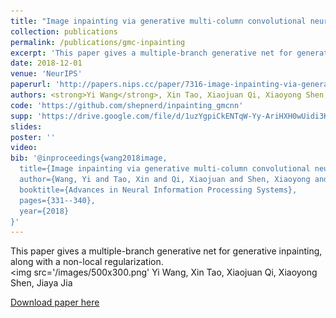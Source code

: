 ```yaml
---
title: "Image inpainting via generative multi-column convolutional neural networks"
collection: publications
permalink: /publications/gmc-inpainting
excerpt: 'This paper gives a multiple-branch generative net for generative inpainting, along with a non-local regularization.'
date: 2018-12-01
venue: 'NeurIPS'
paperurl: 'http://papers.nips.cc/paper/7316-image-inpainting-via-generative-multi-column-convolutional-neural-networks.pdf'
authors: <strong>Yi Wang</strong>, Xin Tao, Xiaojuan Qi, Xiaoyong Shen, Jiaya Jia
code: 'https://github.com/shepnerd/inpainting_gmcnn'
supp: 'https://drive.google.com/file/d/1uzYgpiCkENTqW-Yy-AriHXH0wUidi3KY/view'
slides:
poster: ''
video:
bib: '@inproceedings{wang2018image,
  title={Image inpainting via generative multi-column convolutional neural networks},
  author={Wang, Yi and Tao, Xin and Qi, Xiaojuan and Shen, Xiaoyong and Jia, Jiaya},
  booktitle={Advances in Neural Information Processing Systems},
  pages={331--340},
  year={2018}
}'
---
```

This paper gives a multiple-branch generative net for generative inpainting, along with a non-local regularization.<br/><img src='/images/500x300.png'
Yi Wang, Xin Tao, Xiaojuan Qi, Xiaoyong Shen, Jiaya Jia

[Download paper here](http://papers.nips.cc/paper/7316-image-inpainting-via-generative-multi-column-convolutional-neural-networks.pdf)